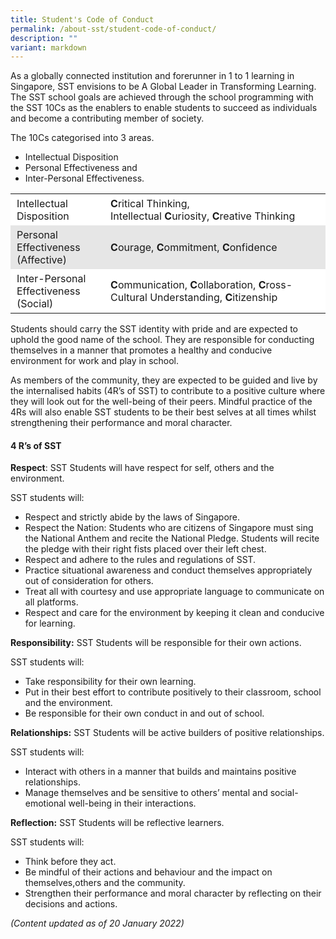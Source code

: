 ```yaml
---
title: Student's Code of Conduct
permalink: /about-sst/student-code-of-conduct/
description: ""
variant: markdown
---
```

As a globally connected institution and forerunner in 1 to 1 learning in Singapore, SST envisions to be A Global Leader in Transforming Learning. The SST school goals are achieved through the school programming with the SST 10Cs as the enablers to enable students to succeed as individuals and become a contributing member of society. 

The 10Cs categorised into 3 areas.

* Intellectual Disposition 
* Personal Effectiveness and 
* Inter-Personal Effectiveness.

<table style="box-sizing: inherit; border-collapse: collapse; border-spacing: 0px; max-width: 100%;"><tbody style="box-sizing: inherit;"><tr style="box-sizing: inherit; background: rgb(255, 255, 255);"><td style="box-sizing: inherit; padding: 5px 10px;">Intellectual Disposition</td><td style="box-sizing: inherit; padding: 5px 10px;"><b style="box-sizing: inherit; font-weight: bold;">C</b>ritical Thinking, Intellectual<span>&nbsp;</span><b style="box-sizing: inherit; font-weight: bold;">C</b>uriosity,<span>&nbsp;</span><b style="box-sizing: inherit; font-weight: bold;">C</b>reative Thinking</td></tr><tr style="box-sizing: inherit; background: rgb(230, 230, 230);"><td style="box-sizing: inherit; padding: 5px 10px;">Personal Effectiveness (Affective)</td><td style="box-sizing: inherit; padding: 5px 10px;"><b style="box-sizing: inherit; font-weight: bold;">C</b>ourage,<span>&nbsp;</span><b style="box-sizing: inherit; font-weight: bold;">C</b>ommitment,<span>&nbsp;</span><b style="box-sizing: inherit; font-weight: bold;">C</b>onfidence</td></tr><tr style="box-sizing: inherit; background: rgb(255, 255, 255);"><td style="box-sizing: inherit; padding: 5px 10px;">Inter-Personal Effectiveness (Social)</td><td style="box-sizing: inherit; padding: 5px 10px;"><b style="box-sizing: inherit; font-weight: bold;">C</b>ommunication,<span>&nbsp;</span><b style="box-sizing: inherit; font-weight: bold;">C</b>ollaboration,<span>&nbsp;</span><b style="box-sizing: inherit; font-weight: bold;">C</b>ross-Cultural Understanding,<span>&nbsp;</span><b style="box-sizing: inherit; font-weight: bold;">C</b>itizenship</td></tr></tbody></table>

Students should carry the SST identity with pride and are expected to uphold the good name of the school. They are responsible for conducting themselves in a manner that promotes a healthy and conducive environment for work and play in school. 

As members of the community, they are expected to be guided and live by the internalised habits (4R’s of SST) to contribute to a positive culture where they will look out for the well-being of their peers. Mindful practice of the 4Rs will also enable SST students to be their best selves at all times whilst strengthening their performance and moral character.

#### 4 R’s of SST
**Respect**: SST Students will have respect for self, others and the environment.

SST students will:

* Respect and strictly abide by the laws of Singapore. 
* Respect the Nation: Students who are citizens of Singapore  must sing the National Anthem and recite the National Pledge. Students will recite the pledge with their right fists placed over their left chest.
* Respect and adhere to the rules and regulations of SST.
* Practice situational awareness and conduct themselves appropriately out of consideration for others.
* Treat all with courtesy and use appropriate language to communicate on all platforms. 
* Respect and care for the environment by keeping it clean and conducive for learning.

**Responsibility:** SST Students will be responsible for their own actions.

SST students will:

*   Take responsibility for their own learning.
*   Put in their best effort to contribute positively to their classroom, school and the environment.
*   Be responsible for their own conduct in and out of school.

**Relationships:** SST Students will be active builders of positive relationships.

SST students will:

*   Interact with others in a manner that builds and maintains positive relationships.
*   Manage themselves and be sensitive to others’ mental and social- emotional well-being in their interactions.

**Reflection:** SST Students will be reflective learners.

SST students will:

*   Think before they act.
*   Be mindful of their actions and behaviour and the impact on themselves,others and the community.
*   Strengthen their performance and moral character by reflecting on their decisions and actions.

*(Content updated as of 20 January 2022)*